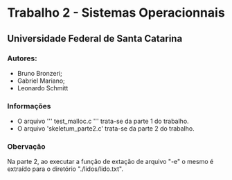 # Trabalho 2 - Sistemas Operacionnais
## Universidade Federal de Santa Catarina

### Autores:
  - Bruno Bronzeri;
  - Gabriel Mariano;
  - Leonardo Schmitt

### Informações
  + O arquivo
    '''
     test_malloc.c
    '''
  trata-se da parte 1 do trabalho.
  + O arquivo 'skeletum_parte2.c' trata-se da parte 2 do trabalho.

### Obervação
Na parte 2, ao executar a função de extação de arquivo "-e" o mesmo é extraído para o diretório "./lidos/lido.txt".
